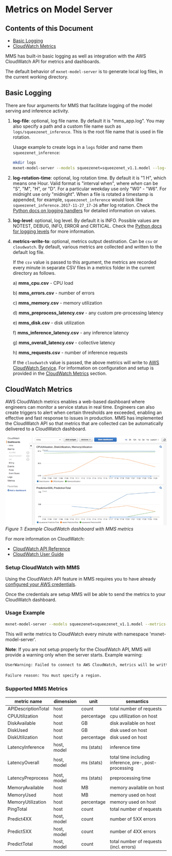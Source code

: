 # Metrics on Model Server

## Contents of this Document
* [Basic Logging](#basic-logging)
* [CloudWatch Metrics](#cloudwatch-metrics)

MMS has built-in basic logging as well as integration with the AWS CloudWatch API for metrics and dashboards.

The default behavior of `mxnet-model-server` is to generate local log files, in the current working directory.

## Basic Logging
There are four arguments for MMS that facilitate logging of the model serving and inference activity.

1. **log-file**: optional, log file name. By default it is "mms_app.log". You may also specify a path and a custom file name such as `logs/squeezenet_inference`. This is the root file name that is used in file rotation.

    Usage example to create logs in a `logs` folder and name them `squeezenet_inference`:

    ```bash
    mkdir logs
    mxnet-model-server --models squeezenet=squeezenet_v1.1.model --log-file=logs/squeezenet_inference
    ```

1. **log-rotation-time**: optional, log rotation time. By default it is "1 H", which means one Hour. Valid format is "interval when", where _when_ can be "S", "M", "H", or "D". For a particular weekday use only "W0" - "W6". For midnight use only "midnight". When a file is rotated a timestamp is appended, for example, `squeezenet_inference` would look like `squeezenet_inference.2017-11-27_17-26` after log rotation. Check the [Python docs on logging handlers](https://docs.python.org/2/library/logging.handlers.html#logging.handlers.TimedRotatingFileHandler) for detailed information on values.

1. **log-level**: optional, log level. By default it is INFO. Possible values are NOTEST, DEBUG, INFO, ERROR and CRITICAL. Check the [Python docs for logging levels](https://docs.python.org/2/library/logging.html#logging-levels) for more information.

1. **metrics-write-to**: optional, metrics output destination. Can be `csv` or `cloudwatch`. By default, various metrics are collected and written to the default log file.

    If the `csv` value is passed to this argument, the metrics are recorded every minute in separate CSV files in a metrics folder in the current directory as follows.

    a) **mms_cpu.csv** - CPU load

    b) **mms_errors.csv** - number of errors

    c) **mms_memory.csv** - memory utilization

    d) **mms_preprocess_latency.csv** - any custom pre-processing latency

    e) **mms_disk.csv** - disk utilization

    f) **mms_inference_latency.csv** - any inference latency

    g) **mms_overall_latency.csv** - collective latency

    h) **mms_requests.csv** - number of inference requests

    If the `cloudwatch` value is passed, the above metrics will write to [AWS CloudWatch Service](https://aws.amazon.com/cloudwatch/). For information on configuration and setup is provided in the [CloudWatch Metrics](#cloudwatch-metrics) section.


## CloudWatch Metrics

AWS CloudWatch metrics enables a web-based dashboard where engineers can monitor a service status in real time. Engineers can also create triggers to alert when certain thresholds are exceeded, enabling an effective and fast response to issues in production. MMS has implemented the CloudWatch API so that metrics that are collected can be automatically delivered to a CloudWatch dashboard.

![cloudwatch dashboard](images/cw_dash_800.png)
*Figure 1: Example CloudWatch dashboard with MMS metrics*

For more information on CloudWatch:
* [CloudWatch API Reference](http://docs.aws.amazon.com/AmazonCloudWatch/latest/APIReference/)
* [CloudWatch User Guide](http://docs.aws.amazon.com/AmazonCloudWatch/latest/monitoring/)

### Setup CloudWatch with MMS

Using the CloudWatch API feature in MMS requires you to have already [configured your AWS credentials](https://docs.aws.amazon.com/cli/latest/userguide/cli-config-files.html).

Once the credentials are setup MMS will be able to send the metrics to your CloudWatch dashboard.

### Usage Example

```bash
mxnet-model-server --models squeezenet=squeezenet_v1.1.model --metrics-write-to=cloudwatch
```

This will write metrics to CloudWatch every minute with namespace 'mxnet-model-server'.

**Note**: If you are not setup properly for the CloudWatch API, MMS will provide a warning only when the server starts. Example warning:

```bash
UserWarning: Failed to connect to AWS CloudWatch, metrics will be written to log.

Failure reason: You must specify a region.
```

### Supported MMS Metrics
|	metric name	|	dimension	|	unit	|	semantics	|
|---|---|---|---|
|	APIDescriptionTotal	|	host	|	count	|	total number of requests	|
|	CPUUtilization	|	host	|	percentage	|	cpu utillization on host	|
|	DiskAvailable	|	host	|	GB	|	disk available on host	|
|	DiskUsed	|	host	|	GB	|	disk used on host	|
|	DiskUtilization	|	host	|	percentage	|	disk used on host	|
|	LatencyInference	|	host, model	|	ms (stats)	|	inference time	|
|	LatencyOverall	|	host, model	|	ms (stats)	|	total time including inference, pre-, post-processing	|
|	LatencyPreprocess	|	host, model	|	ms (stats)	|	preprocessing time	|
|	MemoryAvailable	|	host	|	MB	|	memory available on host	|
|	MemoryUsed	|	host	|	MB	|	memory used on host	|
|	MemoryUtilization	|	host	|	percentage	|	memory used on host	|
|	PingTotal	|	host	|	count	|	total number of requests	|
|	Predict4XX	|	host, model	|	count	|	number of 5XX errors	|
|	Predict5XX	|	host, model	|	count	|	number of 4XX errors	|
|	PredictTotal	|	host, model	|	count	|	total number of requests (incl. errors)	|
